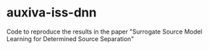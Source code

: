# auxiva-iss-dnn
Code to reproduce the results in the paper "Surrogate Source Model Learning for Determined Source Separation"
